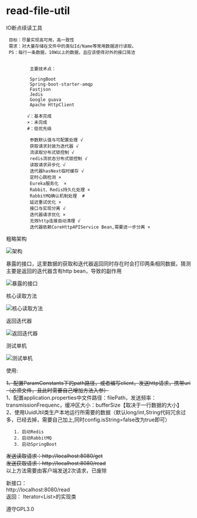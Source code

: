 # read-file-util
IO断点续读工具

     目标：尽量实现高可用，高一致性
     需求：对大量存储在文件中的类似Id/Name等常用数据进行读取。
     PS：每行一条数据，10W以上的数据，且应该使得对外的接口简洁       
            
            
             主要技术点：
 
             SpringBoot
             Spring-boot-starter-amqp
             Fastjson
             Jedis
             Google guava
             Apache HttpClient
             
            √：基本完成
            ×：未完成
            #：低优先级
            
             参数默认值与可配置处理 √
             获取请求封装为迭代器 √
             流读取分布式锁控制 √
             redis流状态分布式锁控制 √
             读取请求异步化 √
             迭代器hasNext临时缓存 √
             定时心跳检测 ×
             Eureka服务化  ×
             Rabbit、Redis持久化处理 ×
             RabbitMQ确认机制处理  #
             延迟重试优化 ×                   
             接口与实现分离 √
             迭代器请求优化 ×
             无效http连接自动清理 √
             迭代器依赖CoreHttpAPIService Bean,需要进一步分离 ×
 

粗略架构

![架构](https://github.com/jxnu-liguobin/read-file-util/blob/master/src/main/resources/images/IMG20180731_110807.png)
  
暴露的接口，这里数据的获取和迭代器返回同时存在时会打印两条相同数据，猜测主要是返回的迭代器含有http bean，导致的副作用

![暴露的接口](https://github.com/jxnu-liguobin/read-file-util/blob/master/src/main/resources/images/%E6%9A%B4%E9%9C%B2%E6%8E%A5%E5%8F%A3.png)          

核心读取方法

![核心读取方法](https://github.com/jxnu-liguobin/read-file-util/blob/master/src/main/resources/images/%E6%A0%B8%E5%BF%83%E8%AF%BB%E5%8F%96%E6%96%B9%E6%B3%95.png)

返回迭代器

![返回迭代器](https://github.com/jxnu-liguobin/read-file-util/blob/master/src/main/resources/images/%E8%BF%94%E5%9B%9E%E7%9A%84%E6%A0%B8%E5%BF%83%E8%BF%AD%E4%BB%A3%E5%99%A8.png)  
 
测试单机

![测试单机](https://github.com/jxnu-liguobin/read-file-util/blob/master/src/main/resources/images/%E6%B5%8B%E8%AF%95%E6%89%93%E5%8D%B0%E5%88%B0%E6%8E%A7%E5%88%B6%E5%8F%B0.png)

使用:
   
<del>1、配置ParamConstants下的path路径，或者编写client，发送http请求，携带uri（必须文件，且此时需要自己增加方法入参）</del><br>
1、配置application.properties中文件路径：filePath，发送频率：transmissionFrequenc，缓冲区大小：bufferSize【取决于一行数据的大小】    
2、使用UuidUtil类生产本地运行所需要的数据（默认long/int,String代码冗余过多，已经去掉，需要自己加上,同时config.isString=false改为true即可）
   
       1. 启动Redis 
       2. 启动RabbitMQ 
       3. 启动SpringBoot

   
<del>发送读取请求：http://localhost:8080/get</del><br>
<del>发送获取请求：http://localhost:8080/read</del><br>
以上方法需要由客户端发送2次请求，已废除

新接口：<br>
http://localhost:8080/read <br>
返回：
Iterator<List<String>>的实现类
         
遵守GPL3.0
